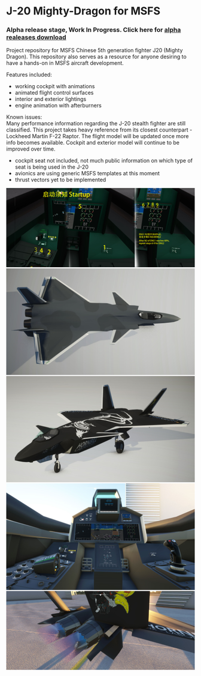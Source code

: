 # J-20 Mighty-Dragon for MSFS
### Alpha release stage, Work In Progress. Click here for [alpha realeases download](https://github.com/h0rnb1ll/mighty-dragon/releases)
Project repository for MSFS Chinese 5th generation fighter J20 (Mighty Dragon). This repository also serves as a resource for anyone desiring to have a hands-on in MSFS aircraft development.

Features included:
* working cockpit with animations
* animated flight control surfaces
* interior and exterior lightings
* engine animation with afterburners

Known issues:    
Many performance information regarding the J-20 stealth fighter are still classified. This project takes heavy reference from its closest counterpart - Lockheed Martin F-22 Raptor. The flight model will be updated once more info becomes available. Cockpit and exterior model will continue to be improved over time.
- cockpit seat not included, not much public information on which type of seat is being used in the J-20
- avionics are using generic MSFS templates at this moment
- thrust vectors yet to be implemented

![Startup](https://github.com/h0rnb1ll/mighty-dragon/blob/main/images/screenshots/Microsoft%20Flight%20Simulator_2021.10.07-22.37_1.jpg)
![J20 Mighty Dragon](https://github.com/h0rnb1ll/mighty-dragon/blob/main/images/screenshots/screenshot_tool_base3.jpg)
![J20 Mighty Dragon](https://github.com/h0rnb1ll/mighty-dragon/blob/main/images/screenshots/screenshot_tool_base1.jpg)
![Cockpit WIP](https://github.com/h0rnb1ll/mighty-dragon/blob/main/images/screenshots/Microsoft%20Flight%20Simulator_2021.10.11-23.24.jpg)
![Rear](https://github.com/h0rnb1ll/mighty-dragon/blob/main/images/screenshots/Microsoft%20Flight%20Simulator_2021.10.09-04.02_1.jpg)
